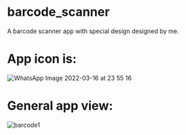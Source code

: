 # barcode_scanner
 A barcode scanner app with special design designed by me.

# App icon is:
![WhatsApp Image 2022-03-16 at 23 55 16](https://user-images.githubusercontent.com/64904849/158691565-bb6446d8-3bee-48e6-ac6e-abce14f81d86.jpeg)

# General app view: 
![barcode1](https://user-images.githubusercontent.com/64904849/158691386-02a96daa-4d80-4dbd-a54e-7de40e0c6b2f.png)
